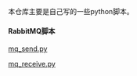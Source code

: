 本仓库主要是自己写的一些python脚本。

#### RabbitMQ脚本
[mq_send.py](https://github.com/leomei91/leo-python-scripts/blob/master/mq_send.py)

[mq_receive.py](https://github.com/leomei91/leo-python-scripts/blob/master/mq_receive.py)
